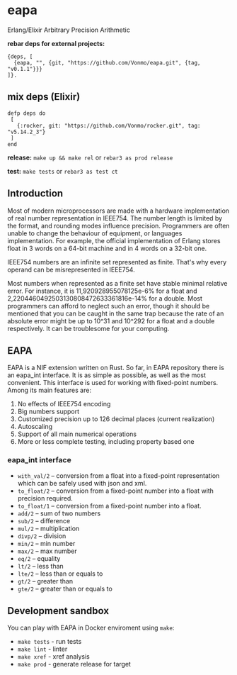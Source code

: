 # eapa
Erlang/Elixir Arbitrary Precision Arithmetic

**rebar deps for external projects:**
```
{deps, [
  {eapa, "", {git, "https://github.com/Vonmo/eapa.git", {tag, "v0.1.1"}}}
]}.  
```
## mix deps (Elixir)
```
defp deps do
 [
   {:rocker, git: "https://github.com/Vonmo/rocker.git", tag: "v5.14.2_3"}      
 ]
end
```


**release:**
`make up && make rel` or `rebar3 as prod release`

**test:**
`make tests` or `rebar3 as test ct`

## Introduction

Most of modern microprocessors are made with a hardware implementation of real number representation in IEEE754. The number length is limited by the format, and rounding modes influence precision. Programmers are often unable to change the behaviour of equipment, or languages implementation. For example, the official implementation of Erlang stores float in 3 words on a 64-bit machine and in 4 words on a 32-bit one.

IEEE754 numbers are an infinite set represented as finite. That's why every operand can be misrepresented in IEEE754.

Most numbers when represented as a finite set have stable minimal relative error. For instance, it is 11,920928955078125e-6% for a float and 2,2204460492503130808472633361816e-14% for a double. Most programmers can afford to neglect such an error, though it should be mentioned that you can be caught in the same trap because the rate of an absolute error might be up to 10^31 and 10^292 for a float and a double respectively. It can be troublesome for your computing.

## EAPA
EAPA is a NIF extension written on Rust. So far, in EAPA repository there is an eapa_int interface. It is as simple as possible, as well as the most convenient. This interface is used for working with fixed-point numbers. Among its main features are:
1. No effects of IEEE754 encoding 	
1. Big numbers support 	
1. Customized precision up to 126 decimal places (current realization)
1. Autoscaling
1. Support of all main numerical operations
1. More or less complete testing, including property based one

### eapa_int interface
* `with_val/2` – conversion from a float into a fixed-point representation which can be safely used with json and xml. 
* `to_float/2` – conversion from a fixed-point number into a float with precision required.
* `to_float/1` – conversion from a fixed-point number into a float. 	
* `add/2` – sum of two numbers
* `sub/2` – difference
* `mul/2` – multiplication
* `divp/2` – division
* `min/2` – min number
* `max/2` – max number
* `eq/2` – equality
* `lt/2` – less than 	
* `lte/2` – less than or equals to
* `gt/2` – greater than
* `gte/2` – greater than or equals to

## Development sandbox
You can play with EAPA in Docker enviroment using `make`:
* `make tests` - run tests
* `make lint` - linter
* `make xref` - xref analysis
* `make prod` - generate release for target
